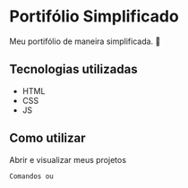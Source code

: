 # Portifólio Simplificado
Meu portifólio de maneira simplificada. 🚀

## Tecnologias utilizadas
- HTML
- CSS
- JS

## Como utilizar
Abrir e visualizar meus projetos

```
Comandos ou
```